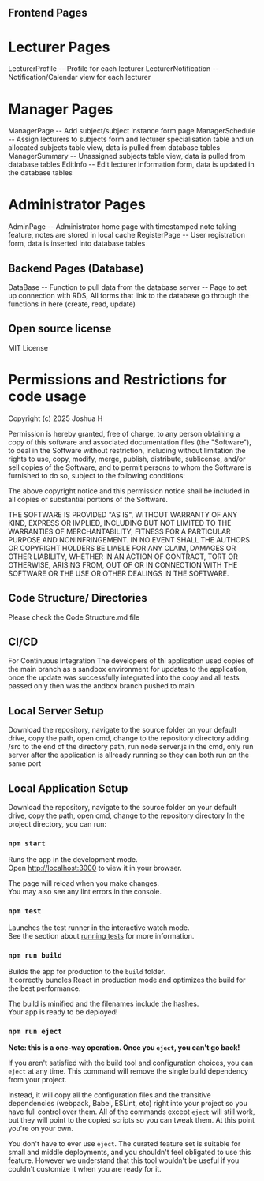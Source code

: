 ## Frontend Pages

# Lecturer Pages
LecturerProfile -- Profile for each lecturer
LecturerNotification -- Notification/Calendar view for each lecturer

# Manager Pages
ManagerPage -- Add subject/subject instance form page
ManagerSchedule -- Assign lecturers to subjects form and lecturer specialisation table and un allocated subjects table view, data is pulled from database tables
ManagerSummary -- Unassigned subjects table view, data is pulled from database tables
EditInfo -- Edit lecturer information form, data is updated in the database tables

# Administrator Pages
AdminPage -- Administrator home page with timestamped note taking feature, notes are stored in local cache
RegisterPage -- User registration form, data is inserted into database tables

## Backend Pages (Database)
DataBase -- Function to pull data from the database
server -- Page to set up connection with RDS, All forms that link to the database go through the functions in here (create, read, update)

## Open source license

MIT License

# Permissions and Restrictions for code usage

Copyright (c) 2025 Joshua H

Permission is hereby granted, free of charge, to any person obtaining a copy
of this software and associated documentation files (the "Software"), to deal
in the Software without restriction, including without limitation the rights
to use, copy, modify, merge, publish, distribute, sublicense, and/or sell
copies of the Software, and to permit persons to whom the Software is
furnished to do so, subject to the following conditions:

The above copyright notice and this permission notice shall be included in all
copies or substantial portions of the Software.

THE SOFTWARE IS PROVIDED "AS IS", WITHOUT WARRANTY OF ANY KIND, EXPRESS OR
IMPLIED, INCLUDING BUT NOT LIMITED TO THE WARRANTIES OF MERCHANTABILITY,
FITNESS FOR A PARTICULAR PURPOSE AND NONINFRINGEMENT. IN NO EVENT SHALL THE
AUTHORS OR COPYRIGHT HOLDERS BE LIABLE FOR ANY CLAIM, DAMAGES OR OTHER
LIABILITY, WHETHER IN AN ACTION OF CONTRACT, TORT OR OTHERWISE, ARISING FROM,
OUT OF OR IN CONNECTION WITH THE SOFTWARE OR THE USE OR OTHER DEALINGS IN THE
SOFTWARE.

## Code Structure/ Directories
Please check the Code Structure.md file

## CI/CD

For Continuous Integration The developers of thi application used copies of the main branch as a sandbox environment for updates to the
application, once the update was successfully integrated into the copy and all tests passed only then was the andbox branch pushed to main

## Local Server Setup

Download the repository, navigate to the source folder on your default drive, copy the path, open cmd, change to the repository directory
adding /src to the end of the directory path, run node server.js in the cmd, only run server after the application is allready running
so they can both run on the same port

## Local Application Setup

Download the repository, navigate to the source folder on your default drive, copy the path, open cmd, change to the repository directory
In the project directory, you can run:

### `npm start`

Runs the app in the development mode.\
Open [http://localhost:3000](http://localhost:3000) to view it in your browser.

The page will reload when you make changes.\
You may also see any lint errors in the console.

### `npm test`

Launches the test runner in the interactive watch mode.\
See the section about [running tests](https://facebook.github.io/create-react-app/docs/running-tests) for more information.

### `npm run build`

Builds the app for production to the `build` folder.\
It correctly bundles React in production mode and optimizes the build for the best performance.

The build is minified and the filenames include the hashes.\
Your app is ready to be deployed!

### `npm run eject`

**Note: this is a one-way operation. Once you `eject`, you can't go back!**

If you aren't satisfied with the build tool and configuration choices, you can `eject` at any time. This command will remove the single build dependency from your project.

Instead, it will copy all the configuration files and the transitive dependencies (webpack, Babel, ESLint, etc) right into your project so you have full control over them. All of the commands except `eject` will still work, but they will point to the copied scripts so you can tweak them. At this point you're on your own.

You don't have to ever use `eject`. The curated feature set is suitable for small and middle deployments, and you shouldn't feel obligated to use this feature. However we understand that this tool wouldn't be useful if you couldn't customize it when you are ready for it.

